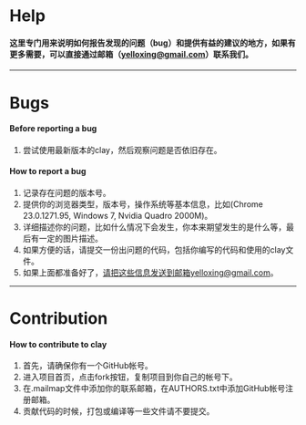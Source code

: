 
# Help
#### 这里专门用来说明如何报告发现的问题（bug）和提供有益的建议的地方，如果有更多需要，可以直接通过邮箱（yelloxing@gmail.com）联系我们。
---
# Bugs
#### Before reporting a bug

1. 尝试使用最新版本的clay，然后观察问题是否依旧存在。

#### How to report a bug

1. 记录存在问题的版本号。
2. 提供你的浏览器类型，版本号，操作系统等基本信息，比如(Chrome 23.0.1271.95, Windows 7, Nvidia Quadro 2000M)。
3. 详细描述你的问题，比如什么情况下会发生，你本来期望发生的是什么等，最后有一定的图片描述。
4. 如果方便的话，请提交一份出问题的代码，包括你编写的代码和使用的clay文件。
5. 如果上面都准备好了，请把这些信息发送到邮箱yelloxing@gmail.com。

---
# Contribution
#### How to contribute to clay

1. 首先，请确保你有一个GitHub帐号。
2. 进入项目首页，点击fork按钮，复制项目到你自己的帐号下。
3. 在.mailmap文件中添加你的联系邮箱，在AUTHORS.txt中添加GitHub帐号注册邮箱。
4. 贡献代码的时候，打包或编译等一些文件请不要提交。
